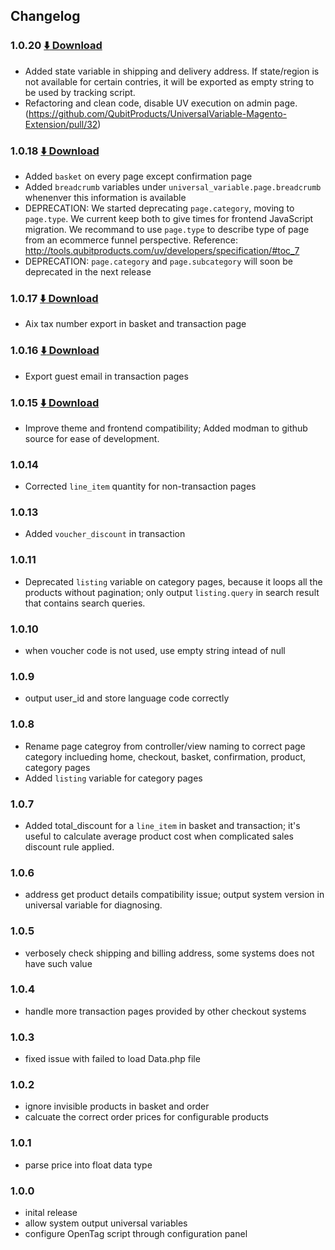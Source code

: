 ## Changelog

### 1.0.20 [:arrow_down: Download](https://github.com/QubitProducts/UniversalVariable-Magento-Extension/archive/1.0.20.zip)
* Added state variable in shipping and delivery address. If state/region is not available for certain contries, it will be exported as empty string to be used by tracking script.
* Refactoring and clean code, disable UV execution on admin page. (https://github.com/QubitProducts/UniversalVariable-Magento-Extension/pull/32)

### 1.0.18 [:arrow_down: Download](https://github.com/QubitProducts/UniversalVariable-Magento-Extension/archive/1.0.18.zip)
* Added `basket` on every page except confirmation page
* Added `breadcrumb` variables under `universal_variable.page.breadcrumb` whenenver this information is available
* DEPRECATION: We started deprecating `page.category`, moving to `page.type`. We current keep both to give times for frontend JavaScript migration. We recommand to use `page.type` to describe type of page from an ecommerce funnel perspective. Reference: http://tools.qubitproducts.com/uv/developers/specification/#toc_7
* DEPRECATION: `page.category` and `page.subcategory` will soon be deprecated in the next release

### 1.0.17 [:arrow_down: Download](https://github.com/QubitProducts/UniversalVariable-Magento-Extension/archive/1.0.17.zip)
* Aix tax number export in basket and transaction page 

### 1.0.16  [:arrow_down: Download](https://github.com/QubitProducts/UniversalVariable-Magento-Extension/archive/1.0.16.zip)
* Export guest email in transaction pages

### 1.0.15  [:arrow_down: Download](https://github.com/QubitProducts/UniversalVariable-Magento-Extension/archive/1.0.15.zip)
* Improve theme and frontend compatibility; Added modman to github source for ease of development.

### 1.0.14
* Corrected `line_item` quantity for non-transaction pages

### 1.0.13
* Added `voucher_discount` in transaction

### 1.0.11
* Deprecated `listing` variable on category pages, because it loops all the products without pagination; only output `listing.query` in search result that contains search queries.

### 1.0.10
* when voucher code is not used, use empty string intead of null

### 1.0.9
* output user_id and store language code correctly

### 1.0.8
* Rename page categroy from controller/view naming to correct page category inclueding home, checkout, basket, confirmation, product, category pages
* Added `listing` variable for category pages 

### 1.0.7
* Added total_discount for a `line_item` in basket and transaction; it's useful to calculate average product cost when complicated sales discount rule applied.

### 1.0.6
* address get product details compatibility issue; output system version in universal variable for diagnosing. 

### 1.0.5
* verbosely check shipping and billing address, some systems does not have such value 

### 1.0.4
* handle more transaction pages provided by other checkout systems

### 1.0.3
* fixed issue with failed to load Data.php file

### 1.0.2
* ignore invisible products in basket and order
* calcuate the correct order prices for configurable products

### 1.0.1
* parse price into float data type

### 1.0.0
* inital release
* allow system output universal variables
* configure OpenTag script through configuration panel
